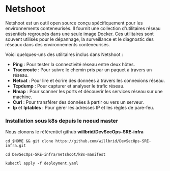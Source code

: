 # Netshoot

Netshoot est un outil open source conçu spécifiquement pour les environnements conteneurisés. Il fournit une collection d'utilitaires réseau essentiels regroupés dans une seule image Docker. Ces utilitaires sont souvent utilisés pour le dépannage, la surveillance et le diagnostic des réseaux dans des environnements conteneurisés.

Voici quelques-uns des utilitaires inclus dans Netshoot :

- **Ping** : Pour tester la connectivité réseau entre deux hôtes.
- **Traceroute** : Pour suivre le chemin pris par un paquet à travers un réseau.
- **Netcat** : Pour lire et écrire des données à travers les connexions réseau.
- **Tcpdump** : Pour capturer et analyser le trafic réseau.
- **Nmap** : Pour scanner les ports et découvrir les services réseau sur une machine.
- **Curl** : Pour transférer des données à partir ou vers un serveur.
- **Ip** et **Iptables** : Pour gérer les adresses IP et les règles de pare-feu.

### Installation sous k8s depuis le noeud master

Nous clonons le référentiel github **willbrid/DevSecOps-SRE-infra**

```
cd $HOME && git clone https://github.com/willbrid/DevSecOps-SRE-infra.git
```

```
cd DevSecOps-SRE-infra/netshoot/k8s-manifest
```

```
kubectl apply -f deployment.yaml
```
